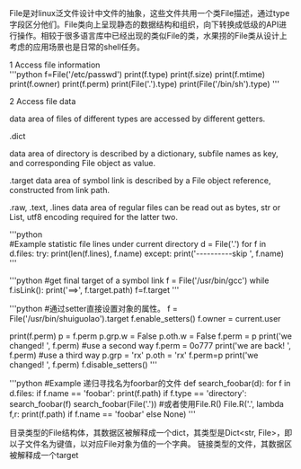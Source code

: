 File是对linux泛文件设计中文件的抽象，这些文件共用一个类File描述，通过type字段区分他们。File类向上呈现静态的数据结构和组织，向下转换成低级的API进行操作。相较于很多语言库中已经出现的类似File的类，水果捞的File类从设计上考虑的应用场景也是日常的shell任务。

1 Access file information  
'''python
f=File('/etc/passwd')
print(f.type)
print(f.size)
print(f.mtime)
print(f.owner)
print(f.perm)
print(File('.').type)
print(File('/bin/sh').type)
'''


2 Access file data  

data area of files of different types are accessed by different getters.

.dict 

data area of directory is described by a dictionary, subfile names as key, and corresponding File object as value.

.target 
data area of symbol link is described by a File object reference, constructed from link path.

.raw, .text, .lines 
data area of regular files can be read out as bytes, str or List, utf8 encoding required for the latter two.

'''python  
#Example statistic file lines under current directory
d = File('.')
for f in d.files:
    try:
        print(len(f.lines), f.name)
    except:
        print('----------skip ', f.name)
'''

'''python
#get final target of a symbol link
f = File('/usr/bin/gcc')
while f.isLink():
    print('==>', f.target.path)
    f=f.target
'''

'''python
#通过setter直接设置对象的属性。
f = File('/usr/bin/shuiguolao').target
f.enable_setters()
f.owner = current.user

print(f.perm)
p = f.perm
p.grp.w = False
p.oth.w = False
f.perm = p
print('we changed! ', f.perm)
#use a second way
f.perm = 0o777
print('we are back! ', f.perm)
#use a third way
p.grp = 'rx'
p.oth = 'rx'
f.perm=p
print('we changed! ', f.perm)
f.disable_setters()
'''


'''python
#Example 递归寻找名为foorbar的文件
def search_foobar(d):
    for f in d.files:
        if f.name == 'foobar':
            print(f.path)
        if f.type == 'directory':
            search_foobar(f)
search_foobar(File('.')) 
#或者使用File.R()
File.R('.', lambda f,r: print(f.path) if f.name == 'foobar' else None)
'''

目录类型的File结构体，其数据区被解释成一个dict，其类型是Dict<str, File>，即以子文件名为键值，以对应File对象为值的一个字典。
链接类型的文件，其数据区被解释成一个target
     
